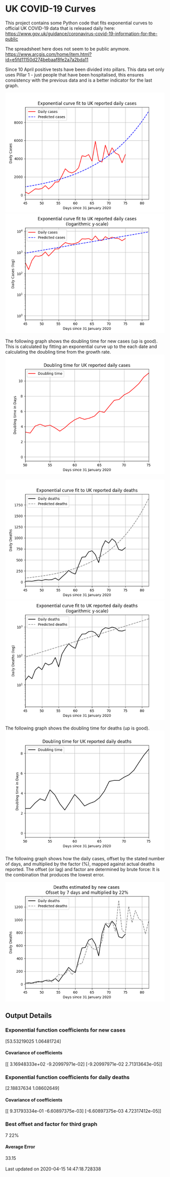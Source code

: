 # UK COVID-19 Curves

This project contains some Python code that fits exponential curves to
official UK COVID-19 data that is released daily here: https://www.gov.uk/guidance/coronavirus-covid-19-information-for-the-public

The spreadsheet here does not seem to be public anymore. <https://www.arcgis.com/home/item.html?id=e5fd11150d274bebaaf8fe2a7a2bda11>

Since 10 April positive tests have been divided into pillars. This data set only uses Pillar 1 -  just people that have been hospitalised, this ensures consistency with the
previous data and is a better indicator for the last graph.

![Graph of actual cases and exponential curve](./out/cases.png)
![Graph of actual cases and exponential curve](./out/cases-log.png)

The following graph shows the doubling time for new cases (up is good).
This is calculated by fitting an exponential curve up to the each date
and calculating the doubling time from the growth rate.
![Graph of actual cases and exponential curve](./out/casesdt.png)

![Graph of actual cases and exponential deaths](./out/deaths.png)
![Graph of actual cases and exponential deaths](./out/deaths-log.png)

The following graph shows the doubling time for deaths (up is good).
![Graph of actual cases and exponential curve](./out/deathsdt.png)

The following graph shows how the daily cases, offset by the stated number of days,
and  multiplied by the factor (%), mapped against actual deaths reported.
The offset (or lag) and factor are determined by brute force:
It is the combination that produces the lowest error.

![Graph of predicted deaths based on earlier new cases](./out/cases-deaths.png)

Output Details
--------------
<h3>Exponential function coefficients for new cases</h3>
[53.53219025  1.06481724]
<h4>Covariance of coefficients</h4>
[[ 3.16948333e+02 -9.20997971e-02]
 [-9.20997971e-02  2.71313643e-05]]
<h3>Exponential function coefficients for daily deaths</h3>
[2.18837634 1.08602649]
<h4>Covariance of coefficients</h4>
[[ 9.31793334e-01 -6.60897375e-03]
 [-6.60897375e-03  4.72317412e-05]] <br/>
<h3>Best offset and factor for third graph</h3>
7 22%
<h4>Average Error</h4>
33.15
<br /><br />Last updated on 2020-04-15 14:47:18.728338
